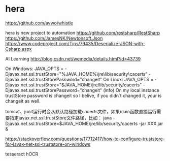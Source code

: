 # hera

https://github.com/avwo/whistle

hera is new project to automation
https://github.com/restsharp/RestSharp
https://github.com/JamesNK/Newtonsoft.Json
https://www.codeproject.com/Tips/79435/Deserialize-JSON-with-Csharp.aspx

AI Learning
http://blog.csdn.net/wemedia/details.html?id=43739


On Windows: 
    JAVA_OPTS = -Djavax.net.ssl.trustStore="%JAVA_HOME%\jre\lib\security\cacerts" -Djavax.net.ssl.trustStorePassword="changeit" 
    On Linux: 
    JAVA_OPTS = -Djavax.net.ssl.trustStore="$JAVA_HOME/jre/lib/security/cacerts" -Djavax.net.ssl.trustStorePassword="changeit" 
(info) On my local instance trustStore password is changeit so I belive, if you didn´t changed it, your is changeit as well. 

tomcat、junit运行时会从默认路径加载cacerts文件，如果main函数直接运行需要指定javax.net.ssl.trustStore文件路径，比如： 
java -Djavax.net.ssl.trustStore=$JAVA_HOME/jre/lib/security/cacerts -jar XXX.jar & 


https://stackoverflow.com/questions/17712417/how-to-configure-truststore-for-javax-net-ssl-truststore-on-windows

tesseract  hOCR
